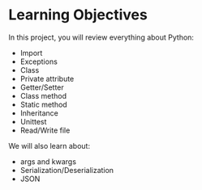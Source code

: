 # Learning Objectives

In this project, you will review everything about Python:
- Import
- Exceptions
- Class
- Private attribute
- Getter/Setter
- Class method
- Static method
- Inheritance
- Unittest
- Read/Write file

We will also learn about:
- args and kwargs
- Serialization/Deserialization
- JSON
